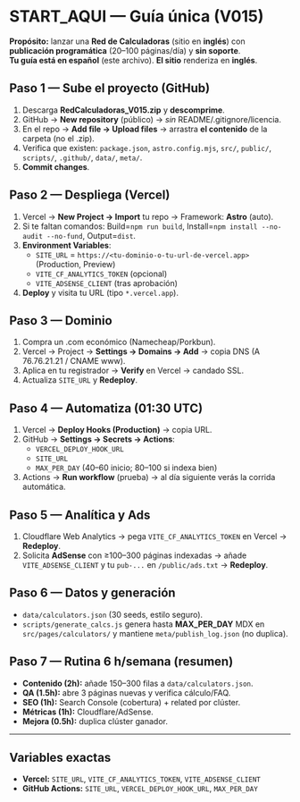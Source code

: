 # START_AQUI — Guía única (V015)

**Propósito:** lanzar una **Red de Calculadoras** (sitio en **inglés**) con **publicación programática** (20–100 páginas/día) y **sin soporte**.  
**Tu guía está en español** (este archivo). **El sitio** renderiza en **inglés**.

## Paso 1 — Sube el proyecto (GitHub)
1. Descarga **RedCalculadoras_V015.zip** y **descomprime**.
2. GitHub → **New repository** (público) → *sin* README/.gitignore/licencia.
3. En el repo → **Add file → Upload files** → arrastra **el contenido** de la carpeta (no el .zip).
4. Verifica que existen: `package.json`, `astro.config.mjs`, `src/`, `public/`, `scripts/`, `.github/`, `data/`, `meta/`.
5. **Commit changes**.

## Paso 2 — Despliega (Vercel)
1. Vercel → **New Project → Import** tu repo → Framework: **Astro** (auto).  
2. Si te faltan comandos: Build=`npm run build`, Install=`npm install --no-audit --no-fund`, Output=`dist`.  
3. **Environment Variables**:  
   - `SITE_URL` = `https://<tu-dominio-o-tu-url-de-vercel.app>` (Production, Preview)  
   - `VITE_CF_ANALYTICS_TOKEN` (opcional)  
   - `VITE_ADSENSE_CLIENT` (tras aprobación)  
4. **Deploy** y visita tu URL (tipo `*.vercel.app`).

## Paso 3 — Dominio
1. Compra un .com económico (Namecheap/Porkbun).  
2. Vercel → Project → **Settings → Domains → Add** → copia DNS (A 76.76.21.21 / CNAME www).  
3. Aplica en tu registrador → **Verify** en Vercel → candado SSL.  
4. Actualiza `SITE_URL` y **Redeploy**.

## Paso 4 — Automatiza (01:30 UTC)
1. Vercel → **Deploy Hooks (Production)** → copia URL.  
2. GitHub → **Settings → Secrets → Actions**:  
   - `VERCEL_DEPLOY_HOOK_URL`  
   - `SITE_URL`  
   - `MAX_PER_DAY` (40–60 inicio; 80–100 si indexa bien)  
3. Actions → **Run workflow** (prueba) → al día siguiente verás la corrida automática.

## Paso 5 — Analítica y Ads
1. Cloudflare Web Analytics → pega `VITE_CF_ANALYTICS_TOKEN` en Vercel → **Redeploy**.  
2. Solicita **AdSense** con ≥100–300 páginas indexadas → añade `VITE_ADSENSE_CLIENT` y tu `pub-...` en `/public/ads.txt` → **Redeploy**.

## Paso 6 — Datos y generación
- `data/calculators.json` (30 seeds, estilo seguro).  
- `scripts/generate_calcs.js` genera hasta **MAX_PER_DAY** MDX en `src/pages/calculators/` y mantiene `meta/publish_log.json` (no duplica).

## Paso 7 — Rutina 6 h/semana (resumen)
- **Contenido (2h):** añade 150–300 filas a `data/calculators.json`.  
- **QA (1.5h):** abre 3 páginas nuevas y verifica cálculo/FAQ.  
- **SEO (1h):** Search Console (cobertura) + related por clúster.  
- **Métricas (1h):** Cloudflare/AdSense.  
- **Mejora (0.5h):** duplica clúster ganador.

---

## Variables exactas
- **Vercel:** `SITE_URL`, `VITE_CF_ANALYTICS_TOKEN`, `VITE_ADSENSE_CLIENT`  
- **GitHub Actions:** `SITE_URL`, `VERCEL_DEPLOY_HOOK_URL`, `MAX_PER_DAY`

